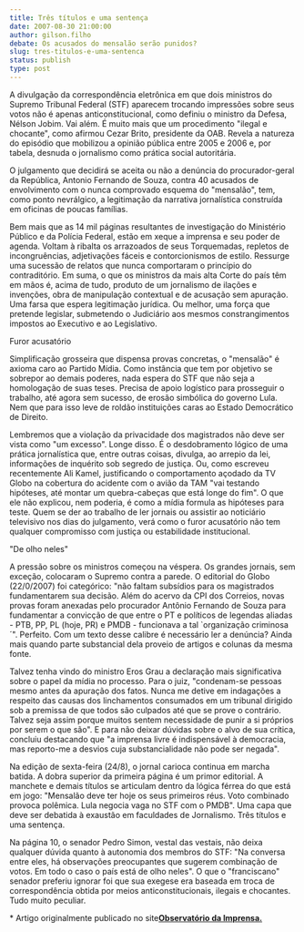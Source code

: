```yaml
---
title: Três títulos e uma sentença
date: 2007-08-30 21:00:00
author: gilson.filho
debate: Os acusados do mensalão serão punidos?
slug: tres-titulos-e-uma-sentenca
status: publish 
type: post
---
```


A divulgação da correspondência eletrônica em que dois ministros do Supremo Tribunal Federal (STF) aparecem trocando impressões sobre seus votos não é apenas anticonstitucional, como definiu o ministro da Defesa, Nélson Jobim. Vai além. É muito mais que um procedimento "ilegal e chocante", como afirmou Cezar Brito, presidente da OAB. Revela a natureza do episódio que mobilizou a opinião pública entre 2005 e 2006 e, por tabela, desnuda o jornalismo como prática social autoritária.


O julgamento que decidirá se aceita ou não a denúncia do procurador-geral da República, Antonio Fernando de Souza, contra 40 acusados de envolvimento com o nunca comprovado esquema do "mensalão", tem, como ponto nevrálgico, a legitimação da narrativa jornalística construída em oficinas de poucas famílias.


Bem mais que as 14 mil páginas resultantes de investigação do Ministério Público e da Polícia Federal, estão em xeque a imprensa e seu poder de agenda. Voltam à ribalta os arrazoados de seus Torquemadas, repletos de incongruências, adjetivações fáceis e contorcionismos de estilo. Ressurge uma sucessão de relatos que nunca comportaram o princípio do contraditório. Em suma, o que os ministros da mais alta Corte do país têm em mãos é, acima de tudo, produto de um jornalismo de ilações e invenções, obra de manipulação contextual e de acusação sem apuração. Uma farsa que espera legitimação jurídica. Ou melhor, uma força que pretende legislar, submetendo o Judiciário aos mesmos constrangimentos impostos ao Executivo e ao Legislativo.


Furor acusatório


Simplificação grosseira que dispensa provas concretas, o "mensalão" é axioma caro ao Partido Mídia. Como instância que tem por objetivo se sobrepor ao demais poderes, nada espera do STF que não seja a homologação de suas teses. Precisa de apoio logístico para prosseguir o trabalho, até agora sem sucesso, de erosão simbólica do governo Lula. Nem que para isso leve de roldão instituições caras ao Estado Democrático de Direito.


Lembremos que a violação da privacidade dos magistrados não deve ser vista como "um excesso". Longe disso. É o desdobramento lógico de uma prática jornalística que, entre outras coisas, divulga, ao arrepio da lei, informações de inquérito sob segredo de justiça. Ou, como escreveu recentemente Ali Kamel, justificando o comportamento açodado da TV Globo na cobertura do acidente com o avião da TAM "vai testando hipóteses, até montar um quebra-cabeças que está longe do fim". O que ele não explicou, nem poderia, é como a mídia formula as hipóteses para teste. Quem se der ao trabalho de ler jornais ou assistir ao noticiário televisivo nos dias do julgamento, verá como o furor acusatório não tem qualquer compromisso com justiça ou estabilidade institucional.


"De olho neles"


A pressão sobre os ministros começou na véspera. Os grandes jornais, sem exceção, colocaram o Supremo contra a parede. O editorial do Globo (22/0/2007) foi categórico: "não faltam subsídios para os magistrados fundamentarem sua decisão. Além do acervo da CPI dos Correios, novas provas foram anexadas pelo procurador Antônio Fernando de Souza para fundamentar a convicção de que entre o PT e políticos de legendas aliadas - PTB, PP, PL (hoje, PR) e PMDB - funcionava a tal `organização criminosa´". Perfeito. Com um texto desse calibre é necessário ler a denúncia? Ainda mais quando parte substancial dela proveio de artigos e colunas da mesma fonte.


Talvez tenha vindo do ministro Eros Grau a declaração mais significativa sobre o papel da mídia no processo. Para o juiz, "condenam-se pessoas mesmo antes da apuração dos fatos. Nunca me detive em indagações a respeito das causas dos linchamentos consumados em um tribunal dirigido sob a premissa de que todos são culpados até que se prove o contrário. Talvez seja assim porque muitos sentem necessidade de punir a si próprios por serem o que são". E para não deixar dúvidas sobre o alvo de sua crítica, concluiu destacando que "a imprensa livre é indispensável à democracia, mas reporto-me a desvios cuja substancialidade não pode ser negada".


Na edição de sexta-feira (24/8), o jornal carioca continua em marcha batida. A dobra superior da primeira página é um primor editorial. A manchete e demais títulos se articulam dentro da lógica férrea do que está em jogo: "Mensalão deve ter hoje os seus primeiros réus. Voto combinado provoca polêmica. Lula negocia vaga no STF com o PMDB". Uma capa que deve ser debatida à exaustão em faculdades de Jornalismo. Três títulos e uma sentença. 


Na página 10, o senador Pedro Simon, vestal das vestais, não deixa qualquer dúvida quanto à autonomia dos membros do STF: "Na conversa entre eles, há observações preocupantes que sugerem combinação de votos. Em todo o caso o país está de olho neles". O que o "franciscano" senador preferiu ignorar foi que sua exegese era baseada em troca de correspondência obtida por meios anticonstitucionais, ilegais e chocantes. Tudo muito peculiar.


\* Artigo originalmente publicado no site[**Observatório da Imprensa.**](http://www.observatoriodaimprensa.com.br)


